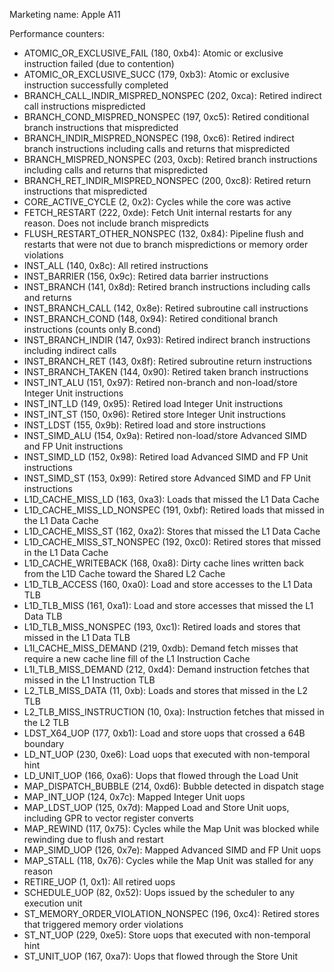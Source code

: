 Marketing name: Apple A11

Performance counters:
- ATOMIC_OR_EXCLUSIVE_FAIL (180, 0xb4): Atomic or exclusive instruction failed (due to contention)
- ATOMIC_OR_EXCLUSIVE_SUCC (179, 0xb3): Atomic or exclusive instruction successfully completed
- BRANCH_CALL_INDIR_MISPRED_NONSPEC (202, 0xca): Retired indirect call instructions mispredicted
- BRANCH_COND_MISPRED_NONSPEC (197, 0xc5): Retired conditional branch instructions that mispredicted
- BRANCH_INDIR_MISPRED_NONSPEC (198, 0xc6): Retired indirect branch instructions including calls and returns that mispredicted
- BRANCH_MISPRED_NONSPEC (203, 0xcb): Retired branch instructions including calls and returns that mispredicted
- BRANCH_RET_INDIR_MISPRED_NONSPEC (200, 0xc8): Retired return instructions that mispredicted
- CORE_ACTIVE_CYCLE (2, 0x2): Cycles while the core was active
- FETCH_RESTART (222, 0xde): Fetch Unit internal restarts for any reason. Does not include branch mispredicts
- FLUSH_RESTART_OTHER_NONSPEC (132, 0x84): Pipeline flush and restarts that were not due to branch mispredictions or memory order violations
- INST_ALL (140, 0x8c): All retired instructions
- INST_BARRIER (156, 0x9c): Retired data barrier instructions
- INST_BRANCH (141, 0x8d): Retired branch instructions including calls and returns
- INST_BRANCH_CALL (142, 0x8e): Retired subroutine call instructions
- INST_BRANCH_COND (148, 0x94): Retired conditional branch instructions (counts only B.cond)
- INST_BRANCH_INDIR (147, 0x93): Retired indirect branch instructions including indirect calls
- INST_BRANCH_RET (143, 0x8f): Retired subroutine return instructions
- INST_BRANCH_TAKEN (144, 0x90): Retired taken branch instructions
- INST_INT_ALU (151, 0x97): Retired non-branch and non-load/store Integer Unit instructions
- INST_INT_LD (149, 0x95): Retired load Integer Unit instructions
- INST_INT_ST (150, 0x96): Retired store Integer Unit instructions
- INST_LDST (155, 0x9b): Retired load and store instructions
- INST_SIMD_ALU (154, 0x9a): Retired non-load/store Advanced SIMD and FP Unit instructions
- INST_SIMD_LD (152, 0x98): Retired load Advanced SIMD and FP Unit instructions
- INST_SIMD_ST (153, 0x99): Retired store Advanced SIMD and FP Unit instructions
- L1D_CACHE_MISS_LD (163, 0xa3): Loads that missed the L1 Data Cache
- L1D_CACHE_MISS_LD_NONSPEC (191, 0xbf): Retired loads that missed in the L1 Data Cache
- L1D_CACHE_MISS_ST (162, 0xa2): Stores that missed the L1 Data Cache
- L1D_CACHE_MISS_ST_NONSPEC (192, 0xc0): Retired stores that missed in the L1 Data Cache
- L1D_CACHE_WRITEBACK (168, 0xa8): Dirty cache lines written back from the L1D Cache toward the Shared L2 Cache
- L1D_TLB_ACCESS (160, 0xa0): Load and store accesses to the L1 Data TLB
- L1D_TLB_MISS (161, 0xa1): Load and store accesses that missed the L1 Data TLB
- L1D_TLB_MISS_NONSPEC (193, 0xc1): Retired loads and stores that missed in the L1 Data TLB
- L1I_CACHE_MISS_DEMAND (219, 0xdb): Demand fetch misses that require a new cache line fill of the L1 Instruction Cache
- L1I_TLB_MISS_DEMAND (212, 0xd4): Demand instruction fetches that missed in the L1 Instruction TLB
- L2_TLB_MISS_DATA (11, 0xb): Loads and stores that missed in the L2 TLB
- L2_TLB_MISS_INSTRUCTION (10, 0xa): Instruction fetches that missed in the L2 TLB
- LDST_X64_UOP (177, 0xb1): Load and store uops that crossed a 64B boundary
- LD_NT_UOP (230, 0xe6): Load uops that executed with non-temporal hint
- LD_UNIT_UOP (166, 0xa6): Uops that flowed through the Load Unit
- MAP_DISPATCH_BUBBLE (214, 0xd6): Bubble detected in dispatch stage
- MAP_INT_UOP (124, 0x7c): Mapped Integer Unit uops
- MAP_LDST_UOP (125, 0x7d): Mapped Load and Store Unit uops, including GPR to vector register converts
- MAP_REWIND (117, 0x75): Cycles while the Map Unit was blocked while rewinding due to flush and restart
- MAP_SIMD_UOP (126, 0x7e): Mapped Advanced SIMD and FP Unit uops
- MAP_STALL (118, 0x76): Cycles while the Map Unit was stalled for any reason
- RETIRE_UOP (1, 0x1): All retired uops
- SCHEDULE_UOP (82, 0x52): Uops issued by the scheduler to any execution unit
- ST_MEMORY_ORDER_VIOLATION_NONSPEC (196, 0xc4): Retired stores that triggered memory order violations
- ST_NT_UOP (229, 0xe5): Store uops that executed with non-temporal hint
- ST_UNIT_UOP (167, 0xa7): Uops that flowed through the Store Unit
